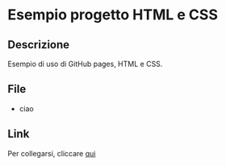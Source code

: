 # Esempio progetto HTML e CSS

## Descrizione
Esempio di uso di GitHub pages, HTML e CSS.

## File
- ciao

## Link
Per collegarsi, cliccare [qui]()
